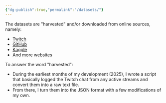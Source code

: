 ```yaml
---
{"dg-publish":true,"permalink":"/datasets/"}
---
```


The datasets are "harvested" and/or downloaded from online sources, namely:
- [Twitch](https://www.twitch.tv/)
- [GitHub](https://github.com/)
- [Kaggle](https://www.kaggle.com/)
- And more websites

To answer the word "harvested":
- During the earliest months of my development (2025), I wrote a script that basically logged the Twitch chat from any active streams and convert them into a raw text file.
- From there, I turn them into the JSON format with a few modifications of my own.